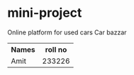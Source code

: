 # mini-project
Online platform for used cars
Car bazzar

<table>
<tr>
  <th>Names</th>
 <th>roll no</th>

 </tr>
 <tr>

  <td>Amit</td>

 <td>233226</td>

 </tr>
</table>



